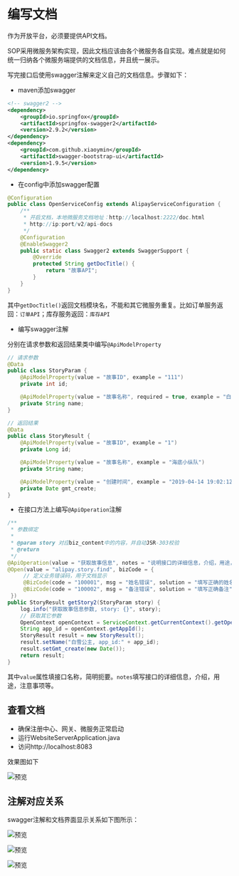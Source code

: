 # 编写文档

作为开放平台，必须要提供API文档。

SOP采用微服务架构实现，因此文档应该由各个微服务各自实现。难点就是如何统一归纳各个微服务端提供的文档信息，并且统一展示。

写完接口后使用swagger注解来定义自己的文档信息。步骤如下：

- maven添加swagger

```xml
<!-- swagger2 -->
<dependency>
    <groupId>io.springfox</groupId>
    <artifactId>springfox-swagger2</artifactId>
    <version>2.9.2</version>
</dependency>
<dependency>
    <groupId>com.github.xiaoymin</groupId>
    <artifactId>swagger-bootstrap-ui</artifactId>
    <version>1.9.5</version>
</dependency>

```

- 在config中添加swagger配置

```java
@Configuration
public class OpenServiceConfig extends AlipayServiceConfiguration {
    /**
     * 开启文档，本地微服务文档地址：http://localhost:2222/doc.html
     * http://ip:port/v2/api-docs
     */
    @Configuration
    @EnableSwagger2
    public static class Swagger2 extends SwaggerSupport {
        @Override
        protected String getDocTitle() {
            return "故事API";
        }
    }
}
```

其中`getDocTitle()`返回文档模块名，不能和其它微服务重复。比如订单服务返回：`订单API`；库存服务返回：`库存API`

- 编写swagger注解

分别在请求参数和返回结果类中编写`@ApiModelProperty`

```java
// 请求参数
@Data
public class StoryParam {
    @ApiModelProperty(value = "故事ID", example = "111")
    private int id;

    @ApiModelProperty(value = "故事名称", required = true, example = "白雪公主")
    private String name;
}

// 返回结果
@Data
public class StoryResult {
    @ApiModelProperty(value = "故事ID", example = "1")
    private Long id;

    @ApiModelProperty(value = "故事名称", example = "海底小纵队")
    private String name;

    @ApiModelProperty(value = "创建时间", example = "2019-04-14 19:02:12")
    private Date gmt_create;
}
```

- 在接口方法上编写`@ApiOperation`注解

```java
/**
 * 参数绑定
 *
 * @param story 对应biz_content中的内容，并自动JSR-303校验
 * @return
 */
@ApiOperation(value = "获取故事信息", notes = "说明接口的详细信息，介绍，用途，注意事项等。")
@Open(value = "alipay.story.find", bizCode = {
     // 定义业务错误码，用于文档显示
     @BizCode(code = "100001", msg = "姓名错误", solution = "填写正确的姓名"),
     @BizCode(code = "100002", msg = "备注错误", solution = "填写正确备注"),
 })
public StoryResult getStory2(StoryParam story) {
    log.info("获取故事信息参数, story: {}", story);
    // 获取其它参数
    OpenContext openContext = ServiceContext.getCurrentContext().getOpenContext();
    String app_id = openContext.getAppId();
    StoryResult result = new StoryResult();
    result.setName("白雪公主, app_id:" + app_id);
    result.setGmt_create(new Date());
    return result;
}
```

其中`value`属性填接口名称，简明扼要。`notes`填写接口的详细信息，介绍，用途，注意事项等。

## 查看文档

- 确保注册中心、网关、微服务正常启动
- 运行WebsiteServerApplication.java
- 访问http://localhost:8083

效果图如下

![预览](images/10041_1.png "10041_1.png")

## 注解对应关系

swagger注解和文档界面显示关系如下图所示：

![预览](images/10041_2.png "10041_2.png")


![预览](images/10041_3.png "10041_3.png")


![预览](images/10041_4.png "10041_4.png")